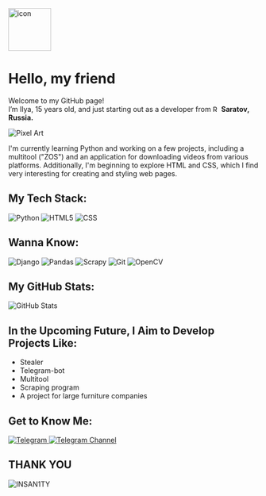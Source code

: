 <!DOCTYPE html>
<html lang="en">
<head>
    <meta charset="UTF-8">
    <meta name="viewport" content="width=device-width, initial-scale=1.0">
</head>
<body>

<div style="display: flex; align-items: flex-start;">
    <img src="https://techstack-generator.vercel.app/python-icon.svg" alt="icon" width="86" height="86" />
</div>

<h1>Hello, my friend</h1>

<p>
    Welcome to my GitHub page!<br />
    I’m Ilya, 15 years old, and just starting out as a developer from 
    <img src="https://cdn-icons-png.flaticon.com/512/197/197408.png" width="13" alt="Russia Flag Icon" />
    <strong>Saratov, Russia.</strong>
</p>

<img alt="Pixel Art" src="https://github.com/exsizzze/profile/blob/main/ProfileGif.gif" style="max-width: 100%; height: auto;" />

<p>
    I'm currently learning Python and working on a few projects, including a multitool ("ZOS") and an application for downloading videos from various platforms. Additionally, I'm beginning to explore HTML and CSS, which I find very interesting for creating and styling web pages. 
</p>

<h2>My Tech Stack:</h2>
<p> 
    <span class="badge">
        <img alt="Python" src="https://img.shields.io/badge/-Python-437baa?style=plastic&logo=python&logoColor=white" /> 
    </span>
    <span class="badge">
        <img alt="HTML5" src="https://img.shields.io/badge/-HTML5-E34F26?style=plastic&logo=html5&logoColor=white" /> 
    </span>
    <span class="badge">
        <img alt="CSS" src="https://img.shields.io/badge/-CSS3-264de4?style=plastic&logo=CSS3&logoColor=white" /> 
    </span>
</p> 

<h2>Wanna Know:</h2> 
<p> 
    <span class="badge">
        <img alt="Django" src="https://img.shields.io/badge/Django-ff0000?style=plastic&logo=django&logoColor=white" /> 
    </span>
    <span class="badge">
        <img alt="Pandas" src="https://img.shields.io/badge/Pandas-yellow?style=plastic&logo=pandas&logoColor=white" /> 
    </span>
    <span class="badge">
        <img alt="Scrapy" src="https://img.shields.io/badge/Scrapy-001bff?style=plastic&logo=scrapy&logoColor=white" /> 
    </span>
    <span class="badge">
        <img alt="Git" src="https://img.shields.io/badge/-Git-F05032?style=plastic&logo=git&logoColor=white" /> 
    </span>
    <span class="badge">
        <img alt="OpenCV" src="https://img.shields.io/badge/OpenCV-ff9300?style=plastic&logo=opencv&logoColor=white" /> 
    </span>
</p>

<h2>My GitHub Stats:</h2>
<p>
    <img alt="GitHub Stats" src="https://github-readme-stats.vercel.app/api?username=insan111ty&theme=apprentice&show_icons=true" style="max-width: 100%; height: auto;" />
</p>

<h2>In the Upcoming Future, I Aim to Develop Projects Like:</h2>
<ul>
    <li>Stealer</li>
    <li>Telegram-bot</li>
    <li>Multitool</li>
    <li>Scraping program</li>
    <li>A project for large furniture companies</li>
</ul>

<h2>Get to Know Me:</h2>
<p>
    <a href="https://t.me/exxxsize" target="_blank">
        <img alt="Telegram" src="https://img.shields.io/badge/Telegram-001bff.svg?&style=plastic&logo=Telegram&logoColor=white"/>
    </a>
    <a href="https://t.me/exsizzze" target="_blank">
        <img alt="Telegram Channel" src="https://img.shields.io/badge/Telegram-001bff.svg?&style=plastic&logo=Telegram&logoColor=white"/>
    </a>
</p>

<h2>THANK YOU</h2>
<p>
    <img alt="INSAN1TY" src="https://img.shields.io/badge/INSAN1TY-ff3600?style=plastic&logo=githubsponsors&logoColor=white" />
</p>

</body>
</html>

